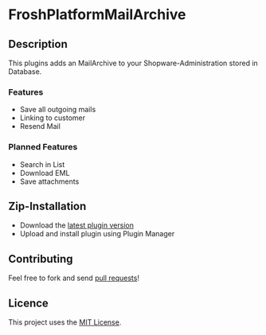 # FroshPlatformMailArchive

## Description

This plugins adds an MailArchive to your Shopware-Administration stored in Database.

### Features

* Save all outgoing mails
* Linking to customer
* Resend Mail

### Planned Features

- Search in List
- Download EML
- Save attachments

## Zip-Installation

* Download the [latest plugin version](https://github.com/FriendsOfShopware/FroshPlatformMailArchive/releases/latest/)
* Upload and install plugin using Plugin Manager

## Contributing

Feel free to fork and send [pull requests](https://github.com/FriendsOfShopware/FroshPlatformMailArchive)!

## Licence

This project uses the [MIT License](LICENSE.md).
